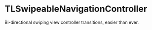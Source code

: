 # TLSwipeableNavigationController
Bi-directional swiping view controller transitions, easier than ever.
